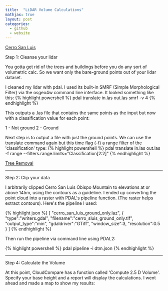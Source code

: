```yaml
---
title:  "LiDAR Volume Calculations"
mathjax: true
layout: post 
categories: 
  - github
  - website
---
```


[Cerro San Luis](/assets/cerro-san-luis.png)

Step 1: Cleanse your lidar

You gotta get rid of the trees and buildings before you do any sort of volumetric calc. So we want only the bare-ground points out of your lidar dataset.

I cleaned my lidar with pdal. I used its built-in SMRF (Simple Morphological Filter) via the osgeo4w command line interface. It looked something like this:
{% highlight powershell %}
pdal translate in.las out.las smrf -v 4
{% endhighlight %}

This outputs a .las file that contains the same points as the input but now with a classification value for each point:

1 - Not ground
2 - Ground

Next step is to output a file with just the ground points. We can use the translate command again but this time flag (-f) a range filter of the 'classification' type:
{% highlight powershell %}
pdal translate in.las out.las -f range --filters.range.limits="Classification[2:2]"
{% endhighlight %}

[Tree Removal](/assets/tree-classification.gif)


__________
Step 2: Clip your data


I arbitrarily clipped Cerro San Luis Obispo Mountain to elevations at or above 145m, using the contours as a guideline. I ended up converting the point cloud into a raster with PDAL's pipeline function. (The raster helps extract contours). Here's the pipeline I used:

{% highlight json %}
[
    "cerro_san_luis_ground_only.laz",
    {
        "type":"writers.gdal",
        "filename":"cerro_sluis_ground_only.tif",
        "output_type":"min",
        "gdaldriver":"GTiff",
        "window_size":3,
        "resolution":0.5
    }
]
{% endhighlight %}


Then run the pipeline via command line using PDAL2:

{% highlight powershell %}
pdal pipeline -i dtm.json
{% endhighlight %}




__________
Step 4: Calculate the Volume

At this point, CloudCompare has a function called 'Compute 2.5 D Volume'. Specify your base height and a report will display the calculations. I went ahead and made a map to show my results:
